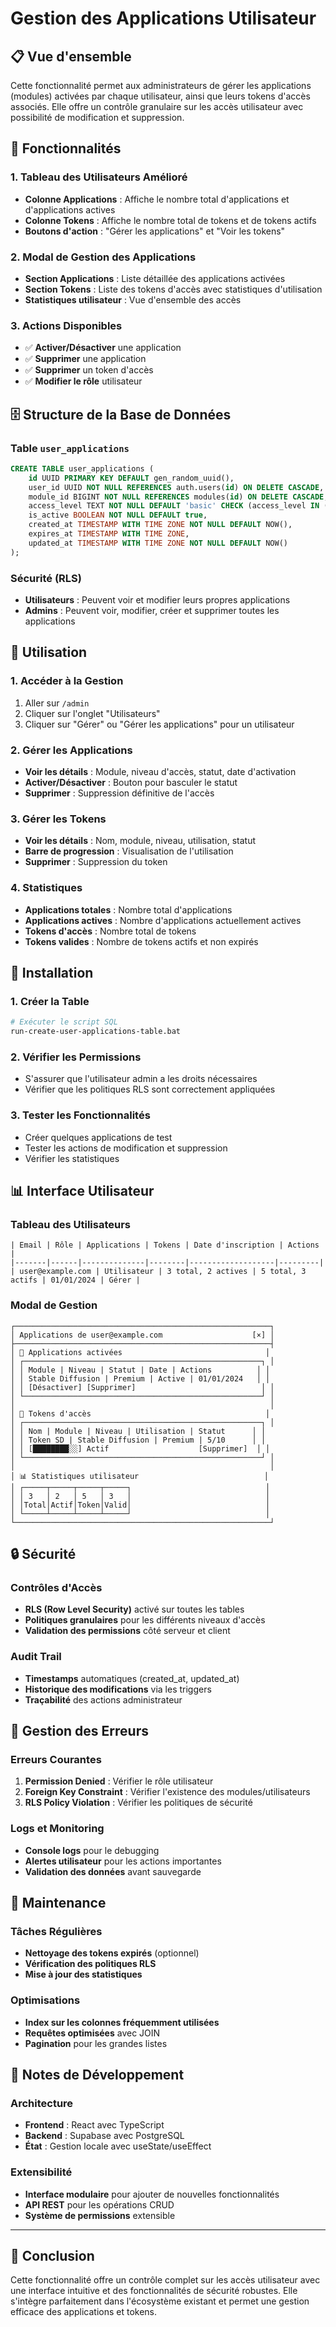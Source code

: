 # Gestion des Applications Utilisateur

## 📋 Vue d'ensemble

Cette fonctionnalité permet aux administrateurs de gérer les applications (modules) activées par chaque utilisateur, ainsi que leurs tokens d'accès associés. Elle offre un contrôle granulaire sur les accès utilisateur avec possibilité de modification et suppression.

## 🚀 Fonctionnalités

### 1. **Tableau des Utilisateurs Amélioré**
- **Colonne Applications** : Affiche le nombre total d'applications et d'applications actives
- **Colonne Tokens** : Affiche le nombre total de tokens et de tokens actifs
- **Boutons d'action** : "Gérer les applications" et "Voir les tokens"

### 2. **Modal de Gestion des Applications**
- **Section Applications** : Liste détaillée des applications activées
- **Section Tokens** : Liste des tokens d'accès avec statistiques d'utilisation
- **Statistiques utilisateur** : Vue d'ensemble des accès

### 3. **Actions Disponibles**
- ✅ **Activer/Désactiver** une application
- ✅ **Supprimer** une application
- ✅ **Supprimer** un token d'accès
- ✅ **Modifier le rôle** utilisateur

## 🗄️ Structure de la Base de Données

### Table `user_applications`
```sql
CREATE TABLE user_applications (
    id UUID PRIMARY KEY DEFAULT gen_random_uuid(),
    user_id UUID NOT NULL REFERENCES auth.users(id) ON DELETE CASCADE,
    module_id BIGINT NOT NULL REFERENCES modules(id) ON DELETE CASCADE,
    access_level TEXT NOT NULL DEFAULT 'basic' CHECK (access_level IN ('basic', 'premium', 'admin')),
    is_active BOOLEAN NOT NULL DEFAULT true,
    created_at TIMESTAMP WITH TIME ZONE NOT NULL DEFAULT NOW(),
    expires_at TIMESTAMP WITH TIME ZONE,
    updated_at TIMESTAMP WITH TIME ZONE NOT NULL DEFAULT NOW()
);
```

### Sécurité (RLS)
- **Utilisateurs** : Peuvent voir et modifier leurs propres applications
- **Admins** : Peuvent voir, modifier, créer et supprimer toutes les applications

## 🎯 Utilisation

### 1. **Accéder à la Gestion**
1. Aller sur `/admin`
2. Cliquer sur l'onglet "Utilisateurs"
3. Cliquer sur "Gérer" ou "Gérer les applications" pour un utilisateur

### 2. **Gérer les Applications**
- **Voir les détails** : Module, niveau d'accès, statut, date d'activation
- **Activer/Désactiver** : Bouton pour basculer le statut
- **Supprimer** : Suppression définitive de l'accès

### 3. **Gérer les Tokens**
- **Voir les détails** : Nom, module, niveau, utilisation, statut
- **Barre de progression** : Visualisation de l'utilisation
- **Supprimer** : Suppression du token

### 4. **Statistiques**
- **Applications totales** : Nombre total d'applications
- **Applications actives** : Nombre d'applications actuellement actives
- **Tokens d'accès** : Nombre total de tokens
- **Tokens valides** : Nombre de tokens actifs et non expirés

## 🔧 Installation

### 1. **Créer la Table**
```bash
# Exécuter le script SQL
run-create-user-applications-table.bat
```

### 2. **Vérifier les Permissions**
- S'assurer que l'utilisateur admin a les droits nécessaires
- Vérifier que les politiques RLS sont correctement appliquées

### 3. **Tester les Fonctionnalités**
- Créer quelques applications de test
- Tester les actions de modification et suppression
- Vérifier les statistiques

## 📊 Interface Utilisateur

### Tableau des Utilisateurs
```
| Email | Rôle | Applications | Tokens | Date d'inscription | Actions |
|-------|------|--------------|--------|-------------------|---------|
| user@example.com | Utilisateur | 3 total, 2 actives | 5 total, 3 actifs | 01/01/2024 | Gérer |
```

### Modal de Gestion
```
┌─────────────────────────────────────────────────────────┐
│ Applications de user@example.com                    [×] │
├─────────────────────────────────────────────────────────┤
│ 📱 Applications activées                                │
│ ┌─────────────────────────────────────────────────────┐ │
│ │ Module | Niveau | Statut | Date | Actions          │ │
│ │ Stable Diffusion | Premium | Active | 01/01/2024   │ │
│ │ [Désactiver] [Supprimer]                            │ │
│ └─────────────────────────────────────────────────────┘ │
│                                                         │
│ 🔑 Tokens d'accès                                       │
│ ┌─────────────────────────────────────────────────────┐ │
│ │ Nom | Module | Niveau | Utilisation | Statut      │ │
│ │ Token SD | Stable Diffusion | Premium | 5/10      │ │
│ │ [████████░░] Actif                    [Supprimer]  │ │
│ └─────────────────────────────────────────────────────┘ │
│                                                         │
│ 📊 Statistiques utilisateur                            │
│ ┌─────┬─────┬─────┬─────┐                              │
│ │ 3   │ 2   │ 5   │ 3   │                              │
│ │Total│Actif│Token│Valid│                              │
│ └─────┴─────┴─────┴─────┘                              │
└─────────────────────────────────────────────────────────┘
```

## 🔒 Sécurité

### Contrôles d'Accès
- **RLS (Row Level Security)** activé sur toutes les tables
- **Politiques granulaires** pour les différents niveaux d'accès
- **Validation des permissions** côté serveur et client

### Audit Trail
- **Timestamps** automatiques (created_at, updated_at)
- **Historique des modifications** via les triggers
- **Traçabilité** des actions administrateur

## 🚨 Gestion des Erreurs

### Erreurs Courantes
1. **Permission Denied** : Vérifier le rôle utilisateur
2. **Foreign Key Constraint** : Vérifier l'existence des modules/utilisateurs
3. **RLS Policy Violation** : Vérifier les politiques de sécurité

### Logs et Monitoring
- **Console logs** pour le debugging
- **Alertes utilisateur** pour les actions importantes
- **Validation des données** avant sauvegarde

## 🔄 Maintenance

### Tâches Régulières
- **Nettoyage des tokens expirés** (optionnel)
- **Vérification des politiques RLS**
- **Mise à jour des statistiques**

### Optimisations
- **Index sur les colonnes fréquemment utilisées**
- **Requêtes optimisées** avec JOIN
- **Pagination** pour les grandes listes

## 📝 Notes de Développement

### Architecture
- **Frontend** : React avec TypeScript
- **Backend** : Supabase avec PostgreSQL
- **État** : Gestion locale avec useState/useEffect

### Extensibilité
- **Interface modulaire** pour ajouter de nouvelles fonctionnalités
- **API REST** pour les opérations CRUD
- **Système de permissions** extensible

---

## 🎉 Conclusion

Cette fonctionnalité offre un contrôle complet sur les accès utilisateur avec une interface intuitive et des fonctionnalités de sécurité robustes. Elle s'intègre parfaitement dans l'écosystème existant et permet une gestion efficace des applications et tokens. 